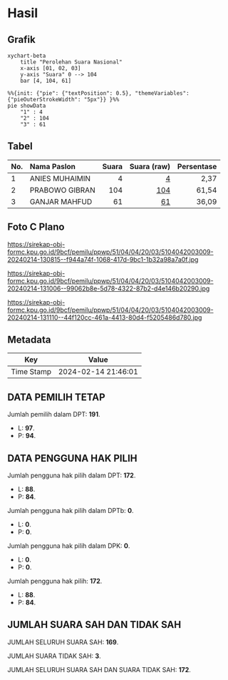 # Hasil

## Grafik

```mermaid
xychart-beta
    title "Perolehan Suara Nasional"
    x-axis [01, 02, 03]
    y-axis "Suara" 0 --> 104
    bar [4, 104, 61]
```

```mermaid
%%{init: {"pie": {"textPosition": 0.5}, "themeVariables": {"pieOuterStrokeWidth": "5px"}} }%%
pie showData
    "1" : 4
    "2" : 104
    "3" : 61
```

## Tabel

| No. | Nama Paslon    | Suara | Suara (raw) | Persentase |
|:--- |:-------------- | -----:| -----------:| ----------:|
| 1   | ANIES MUHAIMIN | 4     | [4][p-1]    | 2,37       |
| 2   | PRABOWO GIBRAN | 104   | [104][p-2]  | 61,54      |
| 3   | GANJAR MAHFUD  | 61    | [61][p-3]   | 36,09      |


[p-1]: https://github.com/gigit-pemilu/pemilu-2024/blob/main/pilpres/hitung-suara/sub/51-bali/sub/04-gianyar/sub/04-tampaksiring/sub/2003-tampaksiring/sub/009-tps/sub/paslon-1.txt
[p-2]: https://github.com/gigit-pemilu/pemilu-2024/blob/main/pilpres/hitung-suara/sub/51-bali/sub/04-gianyar/sub/04-tampaksiring/sub/2003-tampaksiring/sub/009-tps/sub/paslon-2.txt
[p-3]: https://github.com/gigit-pemilu/pemilu-2024/blob/main/pilpres/hitung-suara/sub/51-bali/sub/04-gianyar/sub/04-tampaksiring/sub/2003-tampaksiring/sub/009-tps/sub/paslon-3.txt

## Foto C Plano

https://sirekap-obj-formc.kpu.go.id/9bcf/pemilu/ppwp/51/04/04/20/03/5104042003009-20240214-130815--f944a74f-1068-417d-9bc1-1b32a98a7a0f.jpg

https://sirekap-obj-formc.kpu.go.id/9bcf/pemilu/ppwp/51/04/04/20/03/5104042003009-20240214-131006--99062b8e-5d78-4322-87b2-d4e146b20290.jpg

https://sirekap-obj-formc.kpu.go.id/9bcf/pemilu/ppwp/51/04/04/20/03/5104042003009-20240214-131110--44f120cc-461a-4413-80d4-f5205486d780.jpg


## Metadata

| Key        | Value               |
| ---------- | ------------------- |
| Time Stamp | 2024-02-14 21:46:01 |


## DATA PEMILIH TETAP

Jumlah pemilih dalam DPT: **191**.
 * L: **97**.
 * P: **94**.

## DATA PENGGUNA HAK PILIH

Jumlah pengguna hak pilih dalam DPT: **172**.
 * L: **88**.
 * P: **84**.

Jumlah pengguna hak pilih dalam DPTb: **0**.
 * L: **0**.
 * P: **0**.

Jumlah pengguna hak pilih dalam DPK: **0**.
 * L: **0**.
 * P: **0**.

Jumlah pengguna hak pilih: **172**.
 * L: **88**.
 * P: **84**.

## JUMLAH SUARA SAH DAN TIDAK SAH

JUMLAH SELURUH SUARA SAH: **169**.

JUMLAH SUARA TIDAK SAH: **3**.

JUMLAH SELURUH SUARA SAH DAN SUARA TIDAK SAH: **172**.


